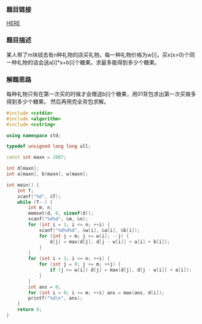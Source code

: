 ### 题目链接
<a href="http://acm.hdu.edu.cn/showproblem.php?pid=5410">HERE</a>

### 题目描述
某人带了m块钱去有n种礼物的店买礼物，每一种礼物价格为w[i]，买x(x>0)个同一种礼物的话会送a[i]*x+b[i]个糖果。求最多能得到多少个糖果。

### 解题思路
每种礼物只有在第一次买的时候才会赠送b[i]个糖果，用01背包求出第一次买做多得到多少个糖果。
然后再用完全背包求解。

``` cpp
#include <cstdio>
#include <algorithm>
#include <cstring>

using namespace std;

typedef unsigned long long ull;

const int maxn = 2007;

int d[maxn];
int a[maxn], b[maxn], w[maxn];

int main() {
    int T;
    scanf("%d", &T);
    while (T--) {
        int m, n;
        memset(d, 0, sizeof(d));
        scanf("%d%d", &m, &n);
        for (int i = 1; i <= n; ++i) {
            scanf("%d%d%d", &w[i], &a[i], &b[i]);
            for (int j = m; j >= w[i]; --j) {
                d[j] = max(d[j], d[j - w[i]] + a[i] + b[i]);
            }
        }
        for (int i = 1; i <= n; ++i) {
            for (int j = 0; j <= m; ++j) {
                if (j >= w[i]) d[j] = max(d[j], d[j - w[i]] + a[i]);
            }
        }
        int ans = 0;
        for (int i = 0; i <= m; ++i) ans = max(ans, d[i]);
        printf("%d\n", ans);
    }
    return 0;
}
```